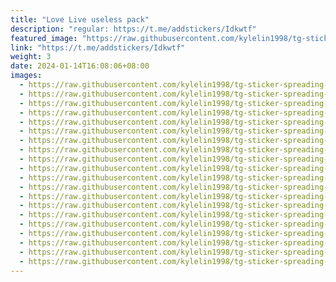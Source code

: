 ```yaml
---
title: "Love Live useless pack"
description: "regular: https://t.me/addstickers/Idkwtf"
featured_image: "https://raw.githubusercontent.com/kylelin1998/tg-sticker-spreading-worldwide-images/main/img/b5c56393-10c4-461b-84b5-226ee216d359.jpg"
link: "https://t.me/addstickers/Idkwtf"
weight: 3
date: 2024-01-14T16:08:06+08:00
images:
  - https://raw.githubusercontent.com/kylelin1998/tg-sticker-spreading-worldwide-images/main/img/b5c56393-10c4-461b-84b5-226ee216d359.jpg
  - https://raw.githubusercontent.com/kylelin1998/tg-sticker-spreading-worldwide-images/main/img/c6ab76ca-eee1-41bd-abde-1a9609106e91.jpg
  - https://raw.githubusercontent.com/kylelin1998/tg-sticker-spreading-worldwide-images/main/img/25e7c45d-f22c-4621-afdf-0725670370f7.jpg
  - https://raw.githubusercontent.com/kylelin1998/tg-sticker-spreading-worldwide-images/main/img/93f99c15-9ded-4990-b9ad-5e4badc6c129.jpg
  - https://raw.githubusercontent.com/kylelin1998/tg-sticker-spreading-worldwide-images/main/img/3716554d-97c2-4c9a-8682-0baa03c39d35.jpg
  - https://raw.githubusercontent.com/kylelin1998/tg-sticker-spreading-worldwide-images/main/img/84dc66ff-09f3-4d5f-9ae7-fa187a1d6485.jpg
  - https://raw.githubusercontent.com/kylelin1998/tg-sticker-spreading-worldwide-images/main/img/a92b7d4e-68fb-4717-8ec0-7b414e4b7fac.jpg
  - https://raw.githubusercontent.com/kylelin1998/tg-sticker-spreading-worldwide-images/main/img/e77f8135-e5c6-4779-9d66-3c6954487f8a.jpg
  - https://raw.githubusercontent.com/kylelin1998/tg-sticker-spreading-worldwide-images/main/img/450584e7-68b9-4a38-b116-b7eeb97140a3.jpg
  - https://raw.githubusercontent.com/kylelin1998/tg-sticker-spreading-worldwide-images/main/img/1baea194-4e2c-4ce8-b02e-314d6ab9e91a.jpg
  - https://raw.githubusercontent.com/kylelin1998/tg-sticker-spreading-worldwide-images/main/img/ed0d47ea-5790-406c-96d8-f7000f41befb.jpg
  - https://raw.githubusercontent.com/kylelin1998/tg-sticker-spreading-worldwide-images/main/img/044dfe35-2e6e-4c6d-aa23-bbc458bfcb8f.jpg
  - https://raw.githubusercontent.com/kylelin1998/tg-sticker-spreading-worldwide-images/main/img/85957c92-9ab8-468f-90a2-b51cdc015278.jpg
  - https://raw.githubusercontent.com/kylelin1998/tg-sticker-spreading-worldwide-images/main/img/18c67209-c309-4af8-8092-0800c24d9dee.jpg
  - https://raw.githubusercontent.com/kylelin1998/tg-sticker-spreading-worldwide-images/main/img/404bf9ec-fef9-497c-8c63-87af0e29e67b.jpg
  - https://raw.githubusercontent.com/kylelin1998/tg-sticker-spreading-worldwide-images/main/img/5e3f0bb0-91a3-4d35-94b8-e57dd4f26f60.jpg
  - https://raw.githubusercontent.com/kylelin1998/tg-sticker-spreading-worldwide-images/main/img/c85ca903-d74b-440a-acc2-62e46a475746.jpg
  - https://raw.githubusercontent.com/kylelin1998/tg-sticker-spreading-worldwide-images/main/img/ed26a0d8-cdfa-4089-b6a8-bdf653fcae6a.jpg
  - https://raw.githubusercontent.com/kylelin1998/tg-sticker-spreading-worldwide-images/main/img/2bb35acf-385f-4256-abab-418280cc04c7.jpg
  - https://raw.githubusercontent.com/kylelin1998/tg-sticker-spreading-worldwide-images/main/img/148a3e2e-3335-4f55-bdbe-c80e909f0dde.jpg
---
```

